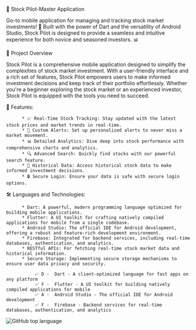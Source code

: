 📱 Stock Pilot-Master Application


Go-to mobile application for managing and tracking stock market investments! 🚀 Built with the power of Dart and the versatility of Android Studio, Stock Pilot is 
designed to provide a seamless and intuitive experience for both novice and seasoned investors. 📊

🚀 Project Overview

Stock Pilot is a comprehensive mobile application designed to simplify the complexities of stock market investment. With a user-friendly interface and a rich set of 
features, Stock Pilot empowers users to make informed investment decisions and keep track of their portfolio effortlessly. Whether you're a beginner exploring the stock
market or an experienced investor, Stock Pilot is equipped with the tools you need to succeed.

🌟 Features: 

          * 📈 Real-Time Stock Tracking: Stay updated with the latest stock prices and market trends in real-time.
          * 🔔 Custom Alerts: Set up personalized alerts to never miss a market movement.
          * 📊 Detailed Analytics: Dive deep into stock performance with comprehensive charts and analytics.
          * 🔍 Advanced Search: Quickly find stocks with our powerful search feature.
          * 📅 Historical Data: Access historical stock data to make informed investment decisions.
          * 🔒 Secure Login: Ensure your data is safe with secure login options.

🛠️ Languages and Technologies: 

          * Dart: A powerful, modern programming language optimized for building mobile applications.
          * Flutter: A UI toolkit for crafting natively compiled applications for mobile from a single codebase.
          * Android Studio: The official IDE for Android development, offering a robust and feature-rich development environment.
          * Firebase: Integrated for backend services, including real-time databases, authentication, and analytics.
          * RESTful APIs: For fetching real-time stock market data and historical information.
          * Secure Storage: Implementing secure storage mechanisms to ensure user data privacy and security.

               ✅ D -  Dart - A client-optimized language for fast apps on any platform
               ✅ F -  Flutter - A UI toolkit for building natively compiled applications for mobile
               ✅ A -  Android Studio - The official IDE for Android development
               ✅ F -  Firebase - Backend services for real-time databases, authentication, and analytics

 <p>
  <img alt="GitHub top language" src="https://img.shields.io/github/languages/top/Randika00/Stockpilot-App-Master">
</p>


          





